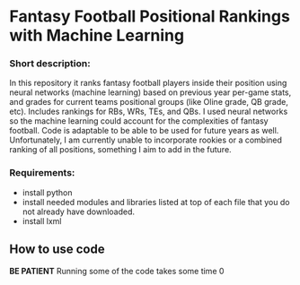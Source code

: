 # Fantasy Football Positional Rankings with Machine Learning

### Short description:
In this repository it ranks fantasy football players inside their position using neural networks (machine learning) based on previous year per-game stats, and grades for current teams positional groups (like Oline grade, QB grade, etc). Includes rankings for RBs, WRs, TEs, and QBs. I used neural networks so the machine learning could account for the complexities of fantasy football. Code is adaptable to be able to be used for future years as well. Unfortunately, I am currently unable to incorporate rookies or a combined ranking of all positions, something I aim to add in the future.

### Requirements:

- install python
- install needed modules and libraries listed at top of each file that you do not already have downloaded.
- install lxml

## How to use code
**BE PATIENT** Running some of the code takes some time
0
